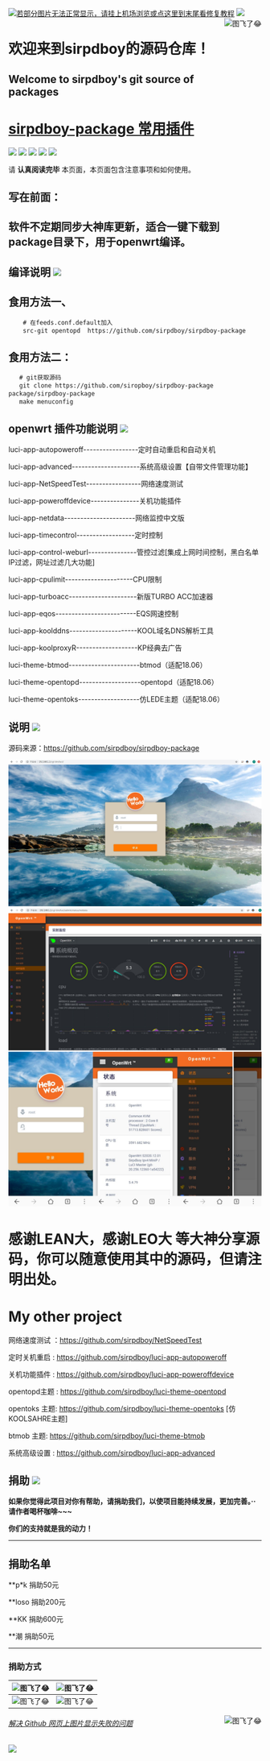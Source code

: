 [![若部分图片无法正常显示，请挂上机场浏览或点这里到末尾看修复教程](https://visitor-badge.glitch.me/badge?page_id=sirpdboy-visitor-badge)](#解决-github-网页上图片显示失败的问题) [![](https://img.shields.io/badge/TG群-点击加入-FFFFFF.svg)](https://t.me/joinchat/AAAAAEpRF88NfOK5vBXGBQ)
<a href="#readme">
    <img src="https://img.vim-cn.com/69/df015dc73fc71da07c3264766e8032ac042fed.png" alt="图飞了😂" title="opentopd" align="right" height="180" />
</a>

欢迎来到sirpdboy的源码仓库！
=
Welcome to sirpdboy's  git source of packages
-
[sirpdboy-package 常用插件](https://github.com/sirpdboy/sirpdboy-package)
==========================================

[![](https://img.shields.io/badge/-目录:-696969.svg)](#readme) [![](https://img.shields.io/badge/-编译说明-F5F5F5.svg)](#编译说明-) [![](https://img.shields.io/badge/-插件说明-F5F5F5.svg)](#插件说明-) [![](https://img.shields.io/badge/-说明-F5F5F5.svg)](#说明-) [![](https://img.shields.io/badge/-捐助-F5F5F5.svg)](#捐助-) 

请 **认真阅读完毕** 本页面，本页面包含注意事项和如何使用。

## 写在前面：
软件不定期同步大神库更新，适合一键下载到package目录下，用于openwrt编译。
-

## 编译说明 [![](https://img.shields.io/badge/-编译说明-F5F5F5.svg)](#编译说明-) 

## 食用方法一、

```Brach
    # 在feeds.conf.default加入
    src-git opentopd  https://github.com/sirpdboy/sirpdboy-package
 ``` 

## 食用方法二：
 ```Brach
    # git获取源码
    git clone https://github.com/siropboy/sirpdboy-package package/sirpdboy-package
    make menuconfig
 ``` 
 
## openwrt 插件功能说明 [![](https://img.shields.io/badge/-插件说明-F5F5F5.svg)](#插件说明-)

luci-app-autopoweroff-----------------定时自动重启和自动关机

luci-app-advanced---------------------系统高级设置【自带文件管理功能】

luci-app-NetSpeedTest-----------------网络速度测试

luci-app-poweroffdevice---------------关机功能插件

luci-app-netdata----------------------网络监控中文版

luci-app-timecontrol------------------定时控制

luci-app-control-weburl---------------管控过滤[集成上网时间控制，黑白名单IP过滤，网址过滤几大功能]

luci-app-cpulimit---------------------CPU限制

luci-app-turboacc---------------------新版TURBO ACC加速器

luci-app-eqos-------------------------EQS网速控制

luci-app-koolddns---------------------KOOL域名DNS解析工具

luci-app-koolproxyR-------------------KP经典去广告

luci-theme-btmod----------------------btmod（适配18.06）

luci-theme-opentopd-------------------opentopd（适配18.06）

luci-theme-opentoks-------------------仿LEDE主题（适配18.06）


## 说明 [![](https://img.shields.io/badge/-说明-F5F5F5.svg)](#说明-)

源码来源：https://github.com/sirpdboy/sirpdboy-package

![xm1](doc/登陆页面.jpg)
![xm2](doc/实时监控.jpg)
![xm3](doc/手机画面.jpg)

感谢LEAN大，感谢LEO大 等大神分享源码，你可以随意使用其中的源码，但请注明出处。
============================


# My other project
网络速度测试 ：https://github.com/sirpdboy/NetSpeedTest

定时关机重启 : https://github.com/sirpdboy/luci-app-autopoweroff

关机功能插件 : https://github.com/sirpdboy/luci-app-poweroffdevice

opentopd主题 : https://github.com/sirpdboy/luci-theme-opentopd

opentoks 主题: https://github.com/sirpdboy/luci-theme-opentoks [仿KOOLSAHRE主题]

btmob 主题: https://github.com/sirpdboy/luci-theme-btmob

系统高级设置 : https://github.com/sirpdboy/luci-app-advanced

## 捐助 [![](https://img.shields.io/badge/-捐助-F5F5F5.svg)](#捐助-) 

**如果你觉得此项目对你有帮助，请捐助我们，以使项目能持续发展，更加完善。··请作者喝杯咖啡~~~**

**你们的支持就是我的动力！**

------------------------------

## 捐助名单

**p*k                  捐助50元

**loso                 捐助200元

**KK                   捐助600元

**潮                   捐助50元

------------------------------

### 捐助方式

|     <img src="https://img.shields.io/badge/-支付宝-F5F5F5.svg" href="#赞助支持本项目-" height="25" alt="图飞了😂"/>  |  <img src="https://img.shields.io/badge/-微信-F5F5F5.svg" height="25" alt="图飞了😂" href="#赞助支持本项目-"/>  | 
| :-----------------: | :-------------: |
|<img src="https://img.vim-cn.com/fd/8e2793362ac3510094961b04407beec569b2b4.png" width="150" height="150" alt="图飞了😂" href="#赞助支持本项目-"/>|<img src="https://img.vim-cn.com/c7/675730a88accebf37a97d9e84e33529322b6e9.png" width="150" height="150" alt="图飞了😂" href="#赞助支持本项目-"/>|

<a href="#readme">
    <img src="https://img.shields.io/badge/-返回顶部-orange.svg" alt="图飞了😂" title="返回顶部" align="right"/>
</a>

###### [解决 Github 网页上图片显示失败的问题](https://blog.csdn.net/qq_38232598/article/details/91346392)

[![](https://img.shields.io/badge/TG群-点击加入-FFFFFF.svg)](https://t.me/joinchat/AAAAAEpRF88NfOK5vBXGBQ)

